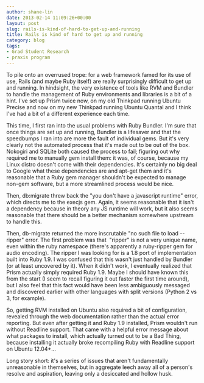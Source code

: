 ```yaml
---
author: shane-lin
date: 2013-02-14 11:09:26+00:00
layout: post
slug: rails-is-kind-of-hard-to-get-up-and-running
title: Rails is kind of hard to get up and running
category: blog
tags:
- Grad Student Research
- praxis program
---
```


To pile onto an overrused trope: for a web framework famed for its use of use, Rails (and maybe Ruby itself) are really surprisingly difficult to get up and running. In hindsight, the very existence of tools like RVM and Bundler to handle the management of Ruby environments and libraries is a bit of a hint. I've set up Prism twice now, on my old Thinkpad running Ubuntu Precise and now on my new Thinkpad running Ubuntu Quantal and I think I've had a bit of a different experience each time.

This time, I first ran into the usual problems with Ruby Bundler. I'm sure that once things are set up and running, Bundler is a lifesaver and that the speedbumps I ran into are more the fault of individual gems. But it's very clearly not the automated process that it's made out to be out of the box. Nokogiri and SQLite both caused the process to fail; figuring out why required me to manually gem install them: it was, of course, because my Linux distro doesn't come with their dependencies. It's certainly no big deal to Google what these dependencies are and apt-get them and it's reasonable that a Ruby gem manager shouldn't be expected to manage non-gem software, but a more streamlined process would be nice.

Then, db:migrate threw back the "you don't have a javascript runtime" error, which directs me to the execjs gem. Again, it seems reasonable that it isn't a dependency because in theory any JS runtime will work, but it also seems reasonable that there should be a better mechanism somewhere upstream to handle this.

Then, db-migrate returned the more inscrutable "no such file to load -- ripper" error. The first problem was that  "ripper" is not a very unique name, even within the ruby namespace (there's apparently a ruby-ripper gem for audio encoding). The ripper I was looking for is a 1.8 port of implementation built into Ruby 1.9. I was confused that this wasn't just handled by Bundler (or at least uncovered by it). When it didn't work, I eventually realized that Prism actually simply required Ruby 1.9. Maybe I should have known this from the start (I seem to recall figuring it out faster the first time around), but I also feel that this fact would have been less ambiguously messaged and discovered earlier with other languages with split versions (Python 2 vs 3, for example).

So, getting RVM installed on Ubuntu also required a bit of configuration, revealed through the web documentation rather than the actual error reporting. But even after getting it and Ruby 1.9 installed, Prism wouldn't run without Readline support. That came with a helpful error message about what packages to install, which actually turned out to be a Bad Thing, because installing it actually broke recompiling Ruby with Readline support on Ubuntu 12.04+...

Long story short: it's a series of issues that aren't fundamentally unreasonable in themselves, but in aggregate leech away all of a person's resolve and aspiration, leaving only a desiccated and hollow husk.
